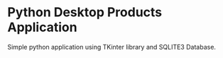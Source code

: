 # Python Desktop Products Application

Simple python application using TKinter library and SQLITE3 Database. 
